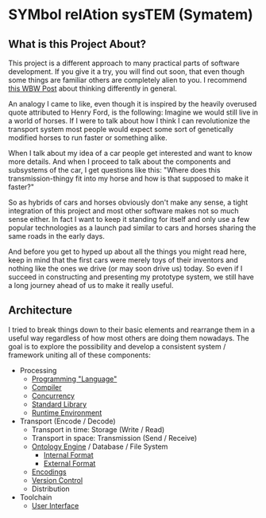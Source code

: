 # SYMbol relAtion sysTEM (Symatem)

## What is this Project About?
This project is a different approach to many practical parts of software development.
If you give it a try, you will find out soon, that even though some things are familiar others are completely alien to you.
I recommend [this WBW Post](http://waitbutwhy.com/2015/11/the-cook-and-the-chef-musks-secret-sauce.html) about thinking differently in general.

An analogy I came to like, even though it is inspired by the heavily overused quote attributed to Henry Ford, is the following:
Imagine we would still live in a world of horses.
If I were to talk about how I think I can revolutionize the transport system
most people would expect some sort of genetically modified horses to run faster or something alike.

When I talk about my idea of a car people get interested and want to know more details.
And when I proceed to talk about the components and subsystems of the car, I get questions like this:
"Where does this transmission-thingy fit into my horse and how is that supposed to make it faster?"

So as hybrids of cars and horses obviously don't make any sense,
a tight integration of this project and most other software makes not so much sense either.
In fact I want to keep it standing for itself and only use a few popular technologies as a launch pad
similar to cars and horses sharing the same roads in the early days.

And before you get to hyped up about all the things you might read here,
keep in mind that the first cars were merely toys of their inventors and nothing like the ones we drive (or may soon drive us) today.
So even if I succeed in constructing and presenting my prototype system,
we still have a long journey ahead of us to make it really useful.

## Architecture
I tried to break things down to their basic elements and rearrange them in a useful way regardless of how most others are doing them nowadays.
The goal is to explore the possibility and develop a consistent system / framework uniting all of these components:
- Processing
    - [Programming "Language"](Processing/Programming.md)
    - [Compiler](Processing/Compiler.md)
    - [Concurrency](Processing/Concurrency.md)
    - [Standard Library](Processing/StandardLibrary.md)
    - [Runtime Environment](Processing/RuntimeEnvironment.md)
- Transport (Encode / Decode)
    - Transport in time: Storage (Write / Read)
    - Transport in space: Transmission (Send / Receive)
    - [Ontology Engine](Transport/Ontology.md) / Database / File System
        - [Internal Format](Transport/InternalFormat.md)
        - [External Format](Transport/ExternalFormat.md)
    - [Encodings](Transport/Encodings.md)
    - [Version Control](Transport/VersionControl.md)
    - Distribution
- Toolchain
    - [User Interface](Toolchain/UserInterface.md)
